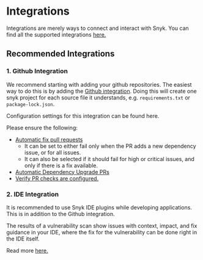 # Integrations

Integrations are merely ways to connect and interact with Snyk. You can find all the supported integrations [here.](https://snyk.io/integrations/)

## Recommended Integrations

### 1. Github Integration

We recommend starting with adding your github repositories. The easiest way to do this is by adding the [Github integration](https://docs.snyk.io/integrations/git-repository-scm-integrations/snyk-github-integration#how-to-connect-github-to-snyk). Doing this will create one snyk project for each source file it understands, e.g. `requirements.txt` or `package-lock.json`. 

Configuration settings for this integration can be found here.

Please ensure the following:

-   [Automatic fix pull requests](https://docs.snyk.io/integrations/git-repository-scm-integrations/snyk-github-integration#project-monitoring-and-automatic-fix-pull-requests)
    -   It can be set to either fail only when the PR adds a new dependency issue, or for all issues. 
    -   It can also be selected if it should fail for high or critical issues, and only if there is a fix available. 
-   [Automatic Dependency Upgrade PRs](https://docs.snyk.io/scan-applications/snyk-open-source/open-source-basics/upgrading-dependencies-with-automatic-prs) 
-   [Verify PR checks are configured.](https://docs.snyk.io/scan-applications/run-pr-checks/configure-pr-checks#configure-pr-checks-at-the-integration-level)

### 2. IDE Integration 

It is recommended to use Snyk IDE plugins while developing applications. This is in addition to the Github integration.

The results of a vulnerability scan show issues with context, impact, and fix guidance in your IDE, where the fix for the vulnerability can be done right in the IDE itself.

Read more [here.](https://docs.snyk.io/integrations/ide-tools)